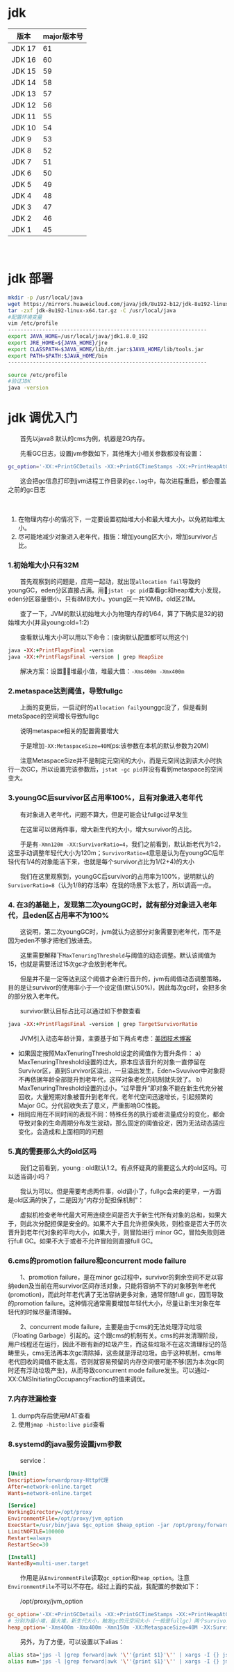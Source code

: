 # jdk

|版本|major版本号|
| --------| -------------|
|JDK 17|61|
|JDK 16|60|
|JDK 15|59|
|JDK 14|58|
|JDK 13|57|
|JDK 12|56|
|JDK 11|55|
|JDK 10|54|
|JDK 9|53|
|JDK 8|52|
|JDK 7|51|
|JDK 6|50|
|JDK 5|49|
|JDK 4|48|
|JDK 3|47|
|JDK 2|46|
|JDK 1|45|

　　‍

# jdk 部署

```bash
mkdir -p /usr/local/java
wget https://mirrors.huaweicloud.com/java/jdk/8u192-b12/jdk-8u192-linux-x64.tar.gz
tar -zxf jdk-8u192-linux-x64.tar.gz -C /usr/local/java
#配置环境变量
vim /etc/profile
----------------------------------------------------------------
export JAVA_HOME=/usr/local/java/jdk1.8.0_192
export JRE_HOME=${JAVA_HOME}/jre
export CLASSPATH=$JAVA_HOME/lib/dt.jar:$JAVA_HOME/lib/tools.jar
export PATH=$PATH:$JAVA_HOME/bin
----------------------------------------------------------------

source /etc/profile
#验证JDK
java -version
```

# jdk 调优入门

　　首先以java8 默认的cms为例，机器是2G内存。

　　先看GC日志，设置jvm参数如下，其他堆大小相关参数都没有设置：

```bash
gc_option='-XX:+PrintGCDetails -XX:+PrintGCTimeStamps -XX:+PrintHeapAtGC -Xloggc:gc.log'
```

　　这会把gc信息打印到jvm进程工作目录的`gc.log`​中，每次进程重启，都会覆盖之前的gc日志

　　‍

1. 在物理内存小的情况下，一定要设置初始堆大小和最大堆大小，以免初始堆太小。
2. 尽可能地减少对象进入老年代，措施：增加young区大小，增加survivor占比。

### 1.初始堆大小只有32M

　　首先观察到的问题是，应用一起动，就出现`allocation fail`​导致的youngGC，eden分区直接占满。用`jstat -gc pid`​查看gc和heap堆大小发现，eden分区容量很小，只有8MB大小，young区一共10MB，old区21M。

　　查了一下，JVM的默认初始堆大小为物理内存的1/64，算了下确实是32的初始堆大小(并且young:old\=1:2)

　　查看默认堆大小可以用以下命令：(查询默认配置都可以用这个)

```ruby
java -XX:+PrintFlagsFinal -version
java -XX:+PrintFlagsFinal -version | grep HeapSize
```

　　解决方案：设置堆最小值，堆最大值：`-Xms400m -Xmx400m`​

### 2.metaspace达到阈值，导致fullgc

　　上面的变更后，一启动时的`allocation fail`​ younggc没了，但是看到metaSpace的空间增长导致fullgc

　　说明metaspace相关的配置需要增大

　　于是增加`-XX:MetaspaceSize=40M`​(ps:该参数在本机的默认参数为20M)

　　注意MetaspaceSize并不是制定元空间的大小，而是元空间达到该大小时执行一次GC，所以设置完该参数后，`jstat -gc pid`​并没有看到metaspace的空间变大。

### 3.youngGC后survivor区占用率100%，且有对象进入老年代

　　有对象进入老年代，问题不算大，但是可能会让fullgc过早发生

　　在这里可以做两件事，增大新生代的大小，增大survivor的占比。

　　于是有`-Xmn120m -XX:SurvivorRatio=4`​，我们之前看到，默认新老代为1:2，这里手动调整年轻代大小为120m；`SurvivorRatio=4`​意思是认为在youngGC后年轻代有1/4的对象能活下来，也就是每个survivor占比为1/(2+4)的大小

　　我们在这里观察到，youngGC后survivor的占用率为100%，说明默认的`SurvivorRatio=8`​（认为1/8的存活率）在我的场景下太低了，所以调高一点。

### 4. 在3的基础上，发现第二次youngGC时，就有部分对象进入老年代，且eden区占用率不为100%

　　这说明，第二次youngGC时，jvm就认为这部分对象需要到老年代，而不是因为eden不够才把他们放进去。

　　这里需要解释下`MaxTenuringThreshold`​与阈值的动态调整。默认该阈值为15，也就是需要活过15次gc才会放到老年代。

　　但是并不是一定等达到这个阈值才会进行晋升的，jvm有阈值动态调整策略，目的是让survivor的使用率小于一个设定值(默认50%)，因此每次gc时，会把多余的部分放入老年代。

　　survivor默认目标占比可以通过如下参数查看

```ruby
java -XX:+PrintFlagsFinal -version | grep TargetSurvivorRatio
```

　　JVM引入动态年龄计算，主要基于如下两点考虑：[美团技术博客](https://tech.meituan.com/2017/12/29/jvm-optimize.html)

* 如果固定按照MaxTenuringThreshold设定的阈值作为晋升条件：  a）MaxTenuringThreshold设置的过大，原本应该晋升的对象一直停留在Survivor区，直到Survivor区溢出，一旦溢出发生，Eden+Svuvivor中对象将不再依据年龄全部提升到老年代，这样对象老化的机制就失效了。  b）MaxTenuringThreshold设置的过小，“过早晋升”即对象不能在新生代充分被回收，大量短期对象被晋升到老年代，老年代空间迅速增长，引起频繁的Major GC。分代回收失去了意义，严重影响GC性能。
* 相同应用在不同时间的表现不同：特殊任务的执行或者流量成分的变化，都会导致对象的生命周期分布发生波动，那么固定的阈值设定，因为无法动态适应变化，会造成和上面相同的问题

### 5.真的需要那么大的old区吗

　　我们之前看到，young : old默认1:2。有点怀疑真的需要这么大的old区吗。可以适当调小吗？

　　我认为可以。但是需要考虑两件事，old调小了，fullgc会来的更早，一方面是old区满的快了，二是因为“内存分配担保机制”：

　　虚拟机检查老年代最大可用连续空间是否大于新生代所有对象的总和，如果大于，则此次分配担保是安全的。如果不大于且允许担保失败，则检查是否大于历次晋升到老年代对象的平均大小，如果大于，则冒险进行 minor GC，冒险失败则进行full GC。如果不大于或者不允许冒险则直接full GC。

### 6.cms的promotion failure和concurrent mode failure

　　1、promotion failure，是在minor  gc过程中，survivor的剩余空间不足以容纳eden及当前在用survivor区间存活对象，只能将容纳不下的对象移到年老代(promotion)，而此时年老代满了无法容纳更多对象，通常伴随full gc，因而导致的promotion failure。这种情况通常需要增加年轻代大小，尽量让新生对象在年轻代的时候尽量清理掉。

　　2、concurrent mode failure，主要是由于cms的无法处理浮动垃圾（Floating  Garbage）引起的。这个跟cms的机制有关。cms的并发清理阶段，用户线程还在运行，因此不断有新的垃圾产生，而这些垃圾不在这次清理标记的范畴里头，cms无法再本次gc清除掉，这些就是浮动垃圾。由于这种机制，cms年老代回收的阈值不能太高，否则就容易预留的内存空间很可能不够(因为本次gc同时还有浮动垃圾产生)，从而导致concurrent mode failure发生。可以通过-XX:CMSInitiatingOccupancyFraction的值来调优。

### 7.内存泄漏检查

1. dump内存后使用MAT查看
2. 使用`jmap -histo:live pid`​查看

### 8.systemd的java服务设置jvm参数

　　service：

```ini
[Unit]
Description=forwardproxy-Http代理
After=network-online.target
Wants=network-online.target

[Service]
WorkingDirectory=/opt/proxy
EnvironmentFile=/opt/proxy/jvm_option
ExecStart=/usr/bin/java $gc_option $heap_option -jar /opt/proxy/forwardproxy-1.0-jar-with-dependencies.jar -c /opt/proxy/proxy.properties
LimitNOFILE=100000
Restart=always
RestartSec=30

[Install]
WantedBy=multi-user.target
```

　　作用是从`EnvironmentFile`​读取`gc_option`​和`heap_option`​。注意`EnvironmentFile`​不可以不存在。经过上面的实战，我配置的参数如下：

　　/opt/proxy/jvm\_option

```ini
gc_option='-XX:+PrintGCDetails -XX:+PrintGCTimeStamps -XX:+PrintHeapAtGC -Xloggc:gc.log'
# 分别为最小堆，最大堆，新生代大小，触发gc的元空间大小（一般是fullgc）两个survivor与eden区比值（=6，则2:6，默认为8即每个survivor为1/10的年轻代大小）
heap_option='-Xms400m -Xmx400m -Xmn150m -XX:MetaspaceSize=40M -XX:SurvivorRatio=4'
```

　　另外，为了方便，可以设置以下alias：

```bash
alias sta='jps -l |grep forward|awk '\''{print $1}'\'' | xargs -I {} jstat -gc {}'
alias num='jps -l |grep forward|awk '\''{print $1}'\'' | xargs -I {} jmap -histo:live {}'
```

　　‍

　　‍

　　‍
